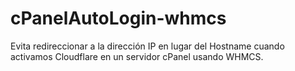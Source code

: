 # cPanelAutoLogin-whmcs
Evita redireccionar a la dirección IP en lugar del Hostname cuando activamos Cloudflare en un servidor cPanel usando WHMCS.
